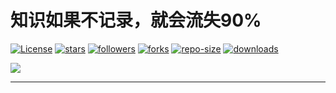 # 知识如果不记录，就会流失90%

[![License](https://img.shields.io/github/license/zhukunpenglinyutong/notes.svg)](LICENSE)
[![stars](https://img.shields.io/github/stars/zhukunpenglinyutong/notes.svg?style=social)](stars)
[![followers](https://img.shields.io/github/followers/zhukunpenglinyutong.svg?label=notes&style=social)](followers)
[![forks](https://img.shields.io/github/forks/zhukunpenglinyutong/notes.svg?style=social)](forks)
[![repo-size](https://img.shields.io/github/repo-size/zhukunpenglinyutong/notes.svg)](repo-size)
[![downloads](https://img.shields.io/github/downloads/zhukunpenglinyutong/notes/total.svg)](downloads)

<img src="https://ss0.bdstatic.com/94oJfD_bAAcT8t7mm9GUKT-xh_/timg?image&quality=100&size=b4000_4000&sec=1559637808&di=b2b7de8007a8e1c5e3ea07f3b2ae0192&src=http://5b0988e595225.cdn.sohucs.com/images/20171230/a540bdf43bdc49828f40a8a0e50ae762.jpeg" />

---